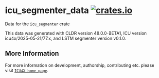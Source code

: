 # icu_segmenter_data [![crates.io](https://img.shields.io/crates/v/icu_segmenter_data)](https://crates.io/crates/icu_segmenter_data)

<!-- cargo-rdme start -->

Data for the `icu_segmenter` crate

This data was generated with CLDR version 48.0.0-BETA1, ICU version icu4x/2025-05-21/77.x, and
LSTM segmenter version v0.1.0.

<!-- cargo-rdme end -->

## More Information

For more information on development, authorship, contributing etc. please visit [`ICU4X home page`](https://github.com/unicode-org/icu4x).
